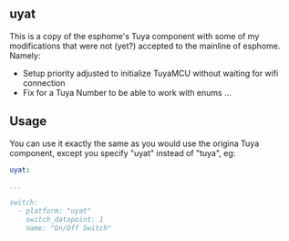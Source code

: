 ## uyat
This is a copy of the esphome's Tuya component with some of my modifications that were not (yet?) accepted to the mainline of esphome.
Namely:
- Setup priority adjusted to initialize TuyaMCU without waiting for wifi connection
- Fix for a Tuya Number to be able to work with enums
...

## Usage
You can use it exactly the same as you would use the origina Tuya component, except you specify "uyat" instead of "tuya", eg:
```yaml
uyat:

...

switch:
  - platform: "uyat"
    switch_datapoint: 1
    name: "On/Off Switch"

```